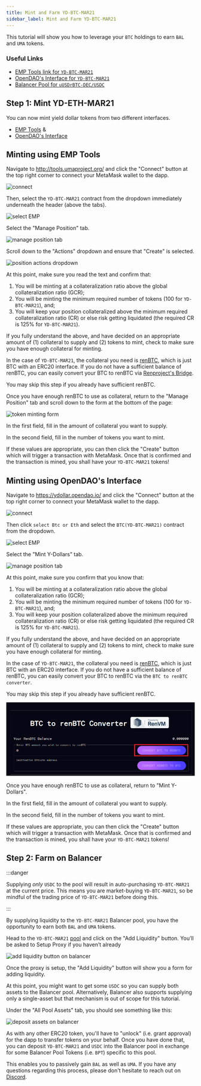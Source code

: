 ```yaml
---
title: Mint and Farm YD-BTC-MAR21
sidebar_label: Mint and Farm YD-BTC-MAR21
---
```


This tutorial will show you how to leverage your `BTC` holdings to earn `BAL` and 
`UMA` tokens.

### Useful Links

- [EMP Tools link for `YD-BTC-MAR21`](https://tools.umaproject.org/?address=0x1c3f1A342c8D9591D9759220d114C685FD1cF6b8)
- [OpenDAO's Interface for `YD-BTC-MAR21`](https://ydollar.opendao.io/?address=0x1c3f1A342c8D9591D9759220d114C685FD1cF6b8)
- [Balancer Pool for `uUSDrBTC-DEC/USDC`](https://pools.balancer.exchange/#/pool/0x6be6258fe363288b397882c071531b3623fd5fd9/)


## Step 1: Mint YD-ETH-MAR21

You can now mint yield dollar tokens from two different interfaces.  

- [EMP Tools](http://tools.umaproject.org/) &
- [OpenDAO's Interface](https://ydollar.opendao.io/)

## Minting using EMP Tools 

Navigate to http://tools.umaproject.org/ and click the "Connect" button at the
top right corner to connect your MetaMask wallet to the dapp.

![connect](/docs/users/emp_connect.png)

Then, select the `YD-BTC-MAR21` contract from the dropdown immediately underneath the
header (above the tabs).

![select EMP](/docs/users/ydbtc_emp-select.png)

Select the "Manage Position" tab.

![manage position tab](/docs/users/ydbtc_emp-manageposition.png)

Scroll down to the "Actions" dropdown and ensure that "Create" is selected.

![position actions dropdown](/docs/users/emp_actions.png)

At this point, make sure you read the text and confirm that:

1. You will be minting at a collateralization ratio above the global
   collateralization ratio (GCR);
2. You will be minting the minimum required number of tokens (100 for `YD-BTC-MAR21`),
   and;
3. You will keep your position collateralized above the minimum required
   collateralization ratio (CR) or else risk getting liquidated (the required CR
   is 125% for `YD-BTC-MAR21`).

If you fully understand the above, and have decided on an appropriate amount of
(1) collateral to supply and (2) tokens to mint, check to make sure you have
enough collateral for minting.

In the case of `YD-BTC-MAR21`, the collateral you need is [renBTC](https://renproject.io/),
which is just BTC with an ERC20 interface. If you do not have a sufficient
balance of renBTC, you can easily convert your BTC to renBTC via [Renproject's Bridge](https://bridge.renproject.io/).

You may skip this step if you already have sufficient renBTC.

Once you have enough renBTC to use as collateral, return to the "Manage Position"
tab and scroll down to the form at the bottom of the page:

![token minting form](/docs/users/ydbtc_emp-form.png)

In the first field, fill in the amount of collateral you want to supply.

In the second field, fill in the number of tokens you want to mint.

If these values are appropriate, you can then click the "Create" button which
will trigger a transaction with MetaMask. Once that is confirmed and the
transaction is mined, you shall have your `YD-BTC-MAR21` tokens!

## Minting using OpenDAO's Interface 

Navigate to https://ydollar.opendao.io/ and click the "Connect" button at the
top right corner to connect your MetaMask wallet to the dapp.

![connect](/docs/users/ydeth_opendao-connect.png)

Then click `select Btc or Eth` and select the `BTC(YD-BTC-MAR21)` contract from the dropdown.

![select EMP](/docs/users/ydbtc_opendao-select.png)

Select the "Mint Y-Dollars" tab.

![manage position tab](/docs/users/ydbtc_opendao-createmint.png)

At this point, make sure you confirm that you know that:

1. You will be minting at a collateralization ratio above the global
   collateralization ratio (GCR);
2. You will be minting the minimum required number of tokens (100 for `YD-BTC-MAR21`),
   and;
3. You will keep your position collateralized above the minimum required
   collateralization ratio (CR) or else risk getting liquidated (the required CR
   is 125% for `YD-BTC-MAR21`).

If you fully understand the above, and have decided on an appropriate amount of
(1) collateral to supply and (2) tokens to mint, check to make sure you have
enough collateral for minting.

In the case of `YD-BTC-MAR21`, the collateral you need is [renBTC](https://renproject.io/),
which is just BTC with an ERC20 interface. If you do not have a sufficient
balance of renBTC, you can easily convert your BTC to renBTC via the `BTC to renBTC converter`.

You may skip this step if you already have sufficient renBTC.

![weth converter](static/docs/users/ydbtc_opendao-renbtc.png)

Once you have enough renBTC to use as collateral, return to "Mint Y-Dollars".

In the first field, fill in the amount of collateral you want to supply.

In the second field, fill in the number of tokens you want to mint.

If these values are appropriate, you can then click the "Create" button which
will trigger a transaction with MetaMask. Once that is confirmed and the
transaction is mined, you shall have your `YD-BTC-MAR21` tokens!

## Step 2: Farm on Balancer

:::danger

Supplying _only_ `USDC` to the pool will result in auto-purchasing `YD-BTC-MAR21` at the current price. This means you are market-buying `YD-BTC-MAR21`, so be mindful of the trading price of `YD-BTC-MAR21` before doing this.

:::

By supplying liquidity to the `YD-BTC-MAR21` Balancer pool, you have the
opportunity to earn both `BAL` and `UMA` tokens. 

Head to the `YD-BTC-MAR21`
[pool](https://pools.balancer.exchange/#/pool/0x6be6258fe363288b397882c071531b3623fd5fd9/)
and click on the "Add Liquidity" button. You’ll be asked to Setup Proxy if you
haven’t already

![add liquidity button on balancer](/docs/users/ydeth_bal-addliquidity.png)

Once the proxy is setup, the "Add Liquidity" button will show you a form for
adding liquidity.

At this point, you might want to get some `USDC` so you can supply both assets
to the Balancer pool. Alternatively, Balancer also supports supplying only a
single-asset but that mechanism is out of scope for this tutorial.

Under the "All Pool Assets" tab, you should see something like this:

![deposit assets on balancer](/docs/users/ydbtc_bal-deposit.png)

As with any other ERC20 token, you'll have to "unlock" (i.e. grant approval) for
the dapp to transfer tokens on your behalf. Once you have done that, you can
deposit `YD-BTC-MAR21` and `USDC` into the Balancer pool in exchange for some Balancer
Pool Tokens (i.e. `BPT`) specific to this pool.

This enables you to passively gain `BAL` as well as `UMA`. If you have any questions regarding
this process, please don't hesitate to reach out on
[Discord](https://discord.umaproject.org/).
